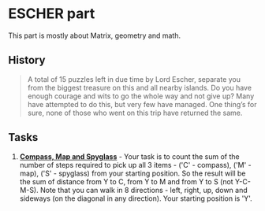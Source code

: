 # ESCHER part

This part is mostly about Matrix, geometry and math.

## History
>A total of 15 puzzles left in due time by Lord Escher, separate you from the biggest treasure on this and all nearby islands.
>Do you have enough courage and wits to go the whole way and not give up? 
>Many have attempted to do this, but very few have managed. One thing’s for sure, none of those who went on this trip have returned the same.

## Tasks
1. [**Compass, Map and Spyglass**](./3_pathfinding.py) - Your task is to count the sum of the number of steps required to pick up all 3 items - ('C' - compass), ('M' - map), ('S' - spyglass) from your starting position. So the result will be the sum of distance from Y to C, from Y to M and from Y to S (not Y-C-M-S).
Note that you can walk in 8 directions - left, right, up, down and sideways (on the diagonal in any direction). Your starting position is 'Y'. 
